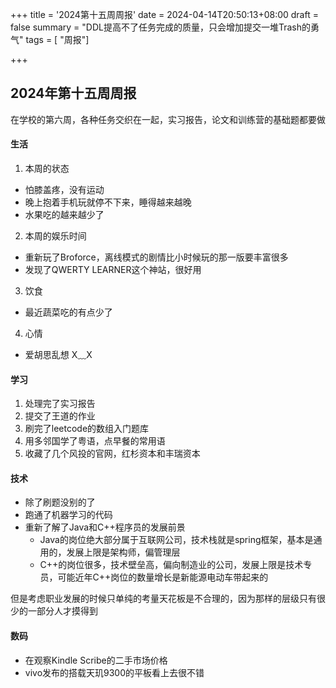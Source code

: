 

+++
title = '2024第十五周周报'
date = 2024-04-14T20:50:13+08:00
draft = false
summary = "DDL提高不了任务完成的质量，只会增加提交一堆Trash的勇气"
tags = [ "周报"]

+++
## 2024年第十五周周报
在学校的第六周，各种任务交织在一起，实习报告，论文和训练营的基础题都要做

#### 生活
1. 本周的状态
- 怕膝盖疼，没有运动
- 晚上抱着手机玩就停不下来，睡得越来越晚
- 水果吃的越来越少了
2. 本周的娱乐时间
- 重新玩了Broforce，离线模式的剧情比小时候玩的那一版要丰富很多
- 发现了QWERTY LEARNER这个神站，很好用
3. 饮食
- 最近蔬菜吃的有点少了
4. 心情
- 爱胡思乱想 X﹏X

#### 学习
1. 处理完了实习报告
2. 提交了王道的作业
3. 刷完了leetcode的数组入门题库
4. 用多邻国学了粤语，点早餐的常用语
5. 收藏了几个风投的官网，红杉资本和丰瑞资本

#### 技术
- 除了刷题没别的了
- 跑通了机器学习的代码
- 重新了解了Java和C++程序员的发展前景
  - Java的岗位绝大部分属于互联网公司，技术栈就是spring框架，基本是通用的，发展上限是架构师，偏管理层
  - C++的岗位很多，技术壁垒高，偏向制造业的公司，发展上限是技术专员，可能近年C++岗位的数量增长是新能源电动车带起来的

​        但是考虑职业发展的时候只单纯的考量天花板是不合理的，因为那样的层级只有很少的一部分人才摸得到

#### 数码
- 在观察Kindle Scribe的二手市场价格
- vivo发布的搭载天玑9300的平板看上去很不错
